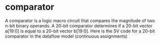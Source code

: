 # comparator
A comparator is a logic macro circuit that compares the magnitude of two n-bit binary operands. A 20-bit comparator determines if a 20-bit vector a[19:0] is equal to a 20-bit vector b[19:0]. Here is the SV code for a 20-bit comparator in the dataflow model (continuous assignments)
